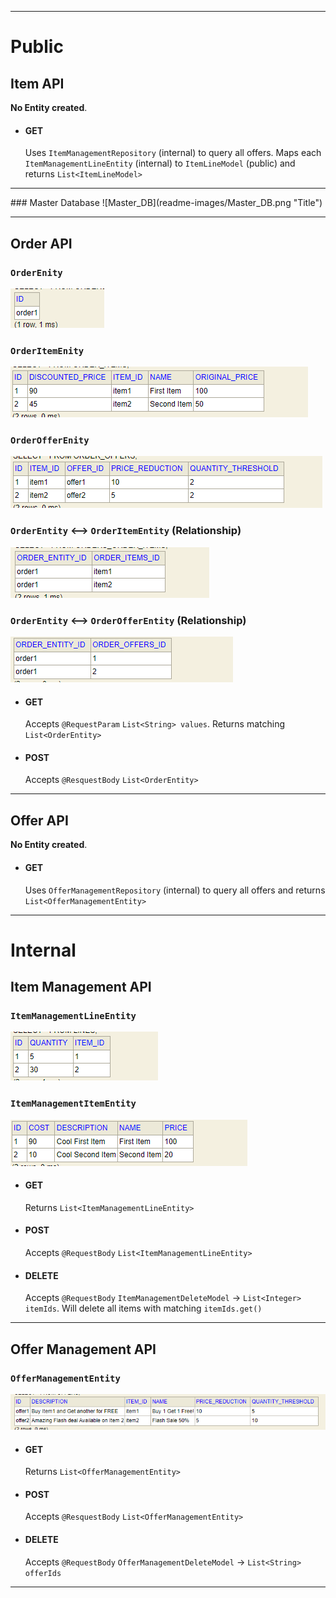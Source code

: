[//]: # (## Trade-offs)

[//]: # (3 September 2022: Now, after implementing `ItemAPI`, `ItemManagementAPI` and `OrderAPI` I have two choices to proceed with the exercise.)

[//]: # ()
[//]: # (Choice 1: Whether I should go start writing Tests for the implemented stuffs completed till date and start building more features like better Error Handling, Validations and Exceptional Handling.)

[//]: # ()
[//]: # (Choice 2: Go on implementing the last part of exercise i.e. `OfferAPI` and `OfferManagementAPI`so I will cover all the User stories and APIs. As )

<hr /> 

# Public
## Item API
**No Entity created**.
* #### GET
  Uses `ItemManagementRepository` (internal) to query all offers. Maps each `ItemManagementLineEntity` (internal) to `ItemLineModel` (public) and returns `List<ItemLineModel>`

<hr />
### Master Database
![Master_DB](readme-images/Master_DB.png "Title")
<hr />

## Order API

### `OrderEnity`
![Order API - OrderEntity](readme-images/OrderManagementAPI%20-%20OrderEntity.png "Title")

### `OrderItemEnity`
![Order API - OrderItemEntity](readme-images/OrderManagementAPI%20-%20OrderItemEntity.png "Title")

### `OrderOfferEnity`
![Order API - OrderOfferEntity](readme-images/OrderManagementAPI%20-%20OrderOfferEntity.png "Title")

### `OrderEntity` <--> `OrderItemEntity` (Relationship)
![Order API - ORDER_ORDER_ITEM](readme-images/OrderManagementAPI%20-%20Relationship1.png "Title")

### `OrderEntity` <--> `OrderOfferEntity` (Relationship)
![Order API - ORDER_ORDER_OFFER](readme-images/OrderManagementAPI%20-%20Relationship2.png "Title")

* #### GET
  Accepts `@RequestParam` `List<String> values`. Returns matching `List<OrderEntity>`
* #### POST
  Accepts `@ResquestBody` `List<OrderEntity>`

<hr /> 

## Offer API
**No Entity created**.
* #### GET
  Uses `OfferManagementRepository` (internal) to query all offers and returns `List<OfferManagementEntity>`

<hr />

# Internal

## Item Management API
### `ItemManagementLineEntity`
![Item Management API - ItemManagementLineEntity](readme-images/ItemManagementAPI%20-%20ItemManagementLineEntity.png "Title")

### `ItemManagementItemEntity`
![Item Management API - ItemManagementItemEntity](readme-images/ItemManagementAPI%20-%20ItemManagementItemEntity.png "Title")

* #### GET
  Returns `List<ItemManagementLineEntity>`
* #### POST
  Accepts `@RequestBody` `List<ItemManagementLineEntity>`
* #### DELETE
  Accepts `@RequestBody` `ItemManagementDeleteModel` -> `List<Integer> itemIds`. Will delete all items with matching `itemIds.get()`

<hr />

## Offer Management API
### `OfferManagementEntity`
![Offer Management API - OfferManagementEntity](readme-images/OfferManagementAPI%20-%20Entity.png "Title")

* #### GET
    Returns `List<OfferManagementEntity>`
* #### POST
    Accepts `@ResquestBody` `List<OfferManagementEntity>`
* #### DELETE
    Accepts `@RequestBody` `OfferManagementDeleteModel` -> `List<String> offerIds`

<hr />


[//]: # (# Trade-offs)

[//]: # ()
[//]: # (## Monolithic over Micro-services)

[//]: # (This is the no.1 trade-off, I felt while moving to finish Public Item API consumer package. The benefit I gained over following a monolithic architecture is that )

[//]: # (I can simply call `itemsManagementRepository.findAll&#40;&#41;` from `ItemsManagementAPI` package which is not a public API consumer package. Calling this method will simply return me a `List<ItemsManagementLineEntity>`. I can)

[//]: # (iterate over this `List`, create new `ItemModel`, call `ItemModel.set&#40;List<ith item>.get&#40;&#41;&#41;` and return `List<ItemModel>` to Public API consumer. This is because both Public and Internal consumers package lies within the same codebase. )
